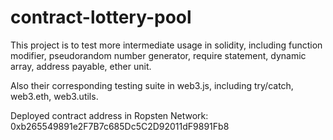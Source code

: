 # contract-lottery-pool

This project is to test more intermediate usage in solidity, including function modifier, pseudorandom number generator, require statement, dynamic array, address payable, ether unit.

Also their corresponding testing suite in web3.js, including try/catch, web3.eth, web3.utils.

Deployed contract address in Ropsten Network:
0xb265549891e2F7B7c685Dc5C2D92011dF9891Fb8
